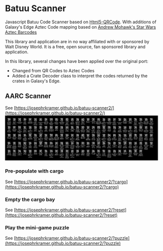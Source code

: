 # Batuu Scanner

Javascript Batuu Code Scanner based on [Html5-QRCode](https://github.com/mebjas/html5-qrcode). With additions of Galaxy's Edge Aztec Code mapping based on [Andrew Mohawk's Star Wars Aztec Barcodes](https://github.com/AndrewMohawk/StarwarsAztec)

This library and application are in no way affiliated with or sponsored by Walt Disney World. It is a free, open source, fan sponsored library and application.

In this library, several changes have been applied over the original port:

- Changed from QR Codes to Aztec Codes
- Added a Crate Decoder class to interpret the codes returned by the crates in Galaxy's Edge.

## AARC Scanner
See [https://josephrkramer.github.io/batuu-scanner2/](https://josephrkramer.github.io/batuu-scanner2/)
![Single Image of all Barcodes](single_image_of_all_barcodes.png "Single Image of all Barcodes")

### Pre-populate with cargo
See [https://josephrkramer.github.io/batuu-scanner2/?cargo](https://josephrkramer.github.io/batuu-scanner2/?cargo)

### Empty the cargo bay
See [https://josephrkramer.github.io/batuu-scanner2/?reset](https://josephrkramer.github.io/batuu-scanner2/?reset)

### Play the mini-game puzzle
See [https://josephrkramer.github.io/batuu-scanner2/?puzzle](https://josephrkramer.github.io/batuu-scanner2/?puzzle)
